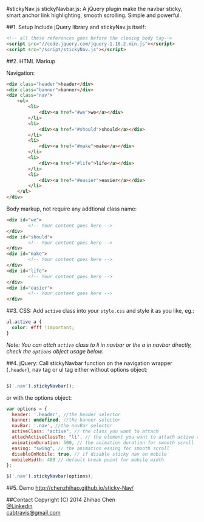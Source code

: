 #stickyNav.js
stickyNavbar.js: A jQuery plugin make the navbar sticky, smart anchor link highlighting, smooth scrolling. Simple and powerful.

##1. Setup
Include jQuery library and stickyNav.js itself:

```html
<!-- all these references goes before the closing body tag-->
<script src="//code.jquery.com/jquery-1.10.2.min.js"></script>
<script src="/script/stickyNav.js"></script>
```

##2. HTML Markup

Navigation:
```html
<div class="header">header</div>
<div class="banner">banner</div>
<div class="nav">
    <ul>
        <li>
            <div><a href="#we">we</a></div>
        </li>
        <li>
            <div><a href="#should">should</a></div>
        </li>
        <li>
            <div><a href="#make">make</a></div>
        </li>
        <li>
            <div><a href="#life">life</a></div>
        </li>
        <li>
            <div><a href="#easier">easier</a></div>
        </li>
    </ul>
</div>
```

Body markup, not require any addtional class name:

```html
<div id="we">
		<!-- Your content goes here -->
</div>
<div id="should">
		<!-- Your content goes here -->
</div>
<div id="make">
		<!-- Your content goes here -->
</div>
<div id="life">
		<!-- Your content goes here -->
</div>
<div id="easier">
		<!-- Your content goes here -->
</div>
```

##3. CSS:
Add `active` class into your `style.css` and style it as you like, eg.:
```css
ul.active a {
  color: #fff !important;
}
```
*Note: You can attch `active` class to li in navbar or the a in navbar directly, check the `options` object usage below.*

##4. jQuery:
Call stickyNavbar function on the navigation wrapper (`.header`), nav tag or ul tag either without options object:
```javascript

$('.nav').stickyNavbar();
```

or with the options object:

```javascript
var options = {
  header: '.header', //the header selector
  banner: undefined, //the banner selector
  navBar: '.nav', //the navBar selector
  activeClass: "active", // the class you want to attach
  attachActiveClassTo: "li", // the element you want to attach active class "li"/"a"
  animationDuration: 500, // the animation duration for smooth scroll
  easing: "swing", // the animation easing for smooth scroll
  disableOnMobile: true, // if disable sticky nav on mobile
  mobileWidth: 480 // default break point for mobile width
};

$('.nav').stickyNavbar(options);
```

##5. Demo
<http://chenzhihao.github.io/sticky-Nav/>

##Contact
Copyright (C) 2014 Zhihao Chen<br>
[@Linkedin](http://www.linkedin.com/pub/zhihao-chen/54/11a/438)<br>
<cabtravis@gmail.com><br>